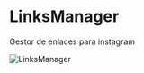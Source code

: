 # LinksManager
Gestor de enlaces para instagram


![LinksManager](https://user-images.githubusercontent.com/56803807/116256157-4fe83000-a749-11eb-81f2-dc9bd431cf0a.png)
